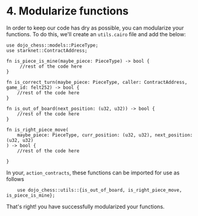 # 4. Modularize functions
In order to keep our code has dry as possible, you can modularize your functions. To do this, we'll create an `utils.cairo` file and add the below:
```rust,ignore
use dojo_chess::models::PieceType;
use starknet::ContractAddress;

fn is_piece_is_mine(maybe_piece: PieceType) -> bool {
     //rest of the code here
}

fn is_correct_turn(maybe_piece: PieceType, caller: ContractAddress, game_id: felt252) -> bool {
    //rest of the code here
}

fn is_out_of_board(next_position: (u32, u32)) -> bool {
    //rest of the code here
}

fn is_right_piece_move(
    maybe_piece: PieceType, curr_position: (u32, u32), next_position: (u32, u32)
) -> bool {
    //rest of the code here
    
}
```
In your, `action_contracts`, these functions can be imported for use as follows 
```rust,ignore
    use dojo_chess::utils::{is_out_of_board, is_right_piece_move, is_piece_is_mine};
```
That's right! you have successfully modularized your functions.
